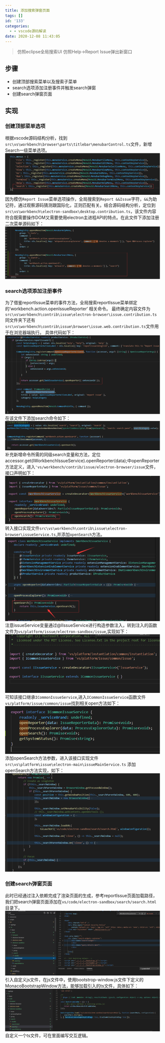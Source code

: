 ```yaml
---
title: 添加搜索弹窗页面
tags: []
id: '133'
categories:
  - - vscode源码解读
date: 2020-12-08 11:43:05
---
```




> 仿照eclipse全局搜索UI 仿照Help->Report Issue弹出新窗口

## 步骤

*   创建顶部搜索菜单以及搜索子菜单
*   search选项添加注册事件并触发search弹窗
*   创建search弹窗页面

## 实现

### 创建顶部菜单选项

根据vscode源码结构分析，找到`src\vs\workbench\browser\parts\titlebar\menubarControl.ts`文件，新增Search一级菜单选项。 ![](../images/uploads/sites/2/2020/12/image-20201203162722036.png) 因为模仿`Report Issue`菜单选项操作，全局搜索到`Report &&Issue`字符，`&&`为助记符，通过观察源码猜测跟国际化，正则匹配有关。结合源码结构分析，定位到`src\vs\workbench\electron-sandbox\desktop.contribution.ts`，该文件内容符合既需要操作DOM又需要使用electron主进程API的特点。在此文件下添加注册二次菜单源码如下： ![](../images/uploads/sites/2/2020/12/image-20201204161137916.png)

### search选项添加注册事件

为了借鉴reportIssue菜单的事件方法，全局搜索reportIssue菜单绑定的’workbench.action.openIssueReporter‘ 相关命令。 最终确定内容文件为`src\vs\workbench\contrib\issue\electron-browser\issue.contribution.ts` 同文件夹下还有`src\vs\workbench\contrib\issue\browser\issue.web.contribution.ts`文件用于在浏览器端执行。 具体代码如下： ![](../images/uploads/sites/2/2020/12/image-20201204163241405.png) 在该文件下添加search命令如下： ![](../images/uploads/sites/2/2020/12/image-20201204163438550.png) 补充新增命令所需的同级search变量和方法，定位 accessor.get(IWorkbenchIssueService).openReporter(data);中openReporter方法定义，进入`'vs/workbench/contrib/issue/electron-browser/issue`文件，接口声明如下： ![](../images/uploads/sites/2/2020/12/image-20201204164428298.png) 转入接口实现文件`src\vs\workbench\contrib\issue\electron-browser\issueService.ts`,并添加`openSearch`方法。 ![](../images/uploads/sites/2/2020/12/image-20201204173100749.png) 注意issueService变量通过@IIssueService进行构造参数注入，转到注入的函数文件为`vs/platform/issue/electron-sandbox/issue`,实现如下： ![](../images/uploads/sites/2/2020/12/image-20201204173312770.png) 可知该接口继承`ICommonIssueService`,进入`ICommonIssueService`函数文件`vs/platform/issue/common/issue`找到相关open方法如下： ![](../images/uploads/sites/2/2020/12/image-20201204173556708.png) 添加openSearch方法参数，进入该接口实现文件`src\vs\platform\issue\electron-main\issueMainService.ts` 添加openSearch方法实现，如下：![](../images/uploads/sites/2/2020/12/image-20201204174231567.png)

### 创建search弹窗页面

此时已经通过注入依赖完成了渲染页面的生成，参考reportIssue页面加载路径，我们把search弹窗页面添加在`vs/code/electron-sandbox/search/search.html`目录下。 ![](../images/uploads/sites/2/2020/12/image-20201207084948120.png) 引入自定义js文件，在js文件中，使用bootstrop-window.js文件下定义的MonacoBootstrapWindow方法，能够加载引入的ts文件，具体如下： ![](../images/uploads/sites/2/2020/12/image-20201207085120892.png) 自定义一个ts文件，可在里面编写交互逻辑。